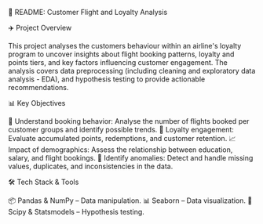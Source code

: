 📌 README: Customer Flight and Loyalty Analysis

✈️ Project Overview

This project analyses the customers behaviour within an airline's loyalty program to uncover insights about flight booking patterns, loyalty and points tiers, and key factors influencing customer engagement. The analysis covers data preprocessing (including cleaning and exploratory data analysis - EDA), and hypothesis testing to provide actionable recommendations.

📊 Key Objectives

🛫 Understand booking behavior: Analyse the number of flights booked per customer groups and identify possible trends.
🎯 Loyalty engagement: Evaluate accumulated points, redemptions, and customer retention.
📈 Impact of demographics: Assess the relationship between education, salary, and flight bookings.
🧐 Identify anomalies: Detect and handle missing values, duplicates, and inconsistencies in the data.

🛠 Tech Stack & Tools

📦 Pandas & NumPy – Data manipulation.
📊 Seaborn – Data visualization.
🧪 Scipy & Statsmodels – Hypothesis testing.